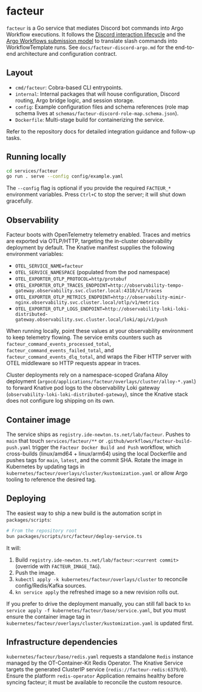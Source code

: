# facteur

`facteur` is a Go service that mediates Discord bot commands into Argo Workflow executions. It follows the [Discord interaction lifecycle](https://discord.com/developers/docs/interactions/receiving-and-responding) and the [Argo Workflows submission model](https://argo-workflows.readthedocs.io/en/stable/) to translate slash commands into WorkflowTemplate runs. See `docs/facteur-discord-argo.md` for the end-to-end architecture and configuration contract.

## Layout

- `cmd/facteur`: Cobra-based CLI entrypoints.
- `internal`: Internal packages that will house configuration, Discord routing, Argo bridge logic, and session storage.
- `config`: Example configuration files and schema references (role map schema lives at `schemas/facteur-discord-role-map.schema.json`).
- `Dockerfile`: Multi-stage build for containerizing the service.

Refer to the repository docs for detailed integration guidance and follow-up tasks.

## Running locally

```bash
cd services/facteur
go run . serve --config config/example.yaml
```

The `--config` flag is optional if you provide the required `FACTEUR_*` environment variables. Press `Ctrl+C` to stop the server; it will shut down gracefully.

## Observability

Facteur boots with OpenTelemetry telemetry enabled. Traces and metrics are exported via OTLP/HTTP, targeting the in-cluster observability deployment by default. The Knative manifest supplies the following environment variables:

- `OTEL_SERVICE_NAME=facteur`
- `OTEL_SERVICE_NAMESPACE` (populated from the pod namespace)
- `OTEL_EXPORTER_OTLP_PROTOCOL=http/protobuf`
- `OTEL_EXPORTER_OTLP_TRACES_ENDPOINT=http://observability-tempo-gateway.observability.svc.cluster.local:4318/v1/traces`
- `OTEL_EXPORTER_OTLP_METRICS_ENDPOINT=http://observability-mimir-nginx.observability.svc.cluster.local/otlp/v1/metrics`
- `OTEL_EXPORTER_OTLP_LOGS_ENDPOINT=http://observability-loki-loki-distributed-gateway.observability.svc.cluster.local/loki/api/v1/push`

When running locally, point these values at your observability environment to keep telemetry flowing. The service emits counters such as `facteur_command_events_processed_total`, `facteur_command_events_failed_total`, and `facteur_command_events_dlq_total`, and wraps the Fiber HTTP server with OTEL middleware so HTTP requests appear in traces.

Cluster deployments rely on a namespace-scoped Grafana Alloy deployment (`argocd/applications/facteur/overlays/cluster/alloy-*.yaml`) to forward Knative pod logs to the observability Loki gateway (`observability-loki-loki-distributed-gateway`), since the Knative stack does not configure log shipping on its own.

## Container image

The service ships as `registry.ide-newton.ts.net/lab/facteur`. Pushes to `main` that touch `services/facteur/**` or `.github/workflows/facteur-build-push.yaml` trigger the `Facteur Docker Build and Push` workflow, which cross-builds (linux/amd64 + linux/arm64) using the local Dockerfile and pushes tags for `main`, `latest`, and the commit SHA. Rotate the image in Kubernetes by updating tags in `kubernetes/facteur/overlays/cluster/kustomization.yaml` or allow Argo tooling to reference the desired tag.

## Deploying

The easiest way to ship a new build is the automation script in `packages/scripts`:

```bash
# From the repository root
bun packages/scripts/src/facteur/deploy-service.ts
```

It will:

1. Build `registry.ide-newton.ts.net/lab/facteur:<current commit>` (override with `FACTEUR_IMAGE_TAG`).
2. Push the image.
3. `kubectl apply -k kubernetes/facteur/overlays/cluster` to reconcile config/Redis/Kafka sources.
4. `kn service apply` the refreshed image so a new revision rolls out.

If you prefer to drive the deployment manually, you can still fall back to `kn service apply -f kubernetes/facteur/base/service.yaml`, but you must ensure the container image tag in `kubernetes/facteur/overlays/cluster/kustomization.yaml` is updated first.

## Infrastructure dependencies

`kubernetes/facteur/base/redis.yaml` requests a standalone `Redis` instance managed by the OT-Container-Kit Redis Operator. The Knative Service targets the generated ClusterIP service (`redis://facteur-redis:6379/0`). Ensure the platform `redis-operator` Application remains healthy before syncing facteur; it must be available to reconcile the custom resource.
